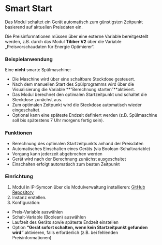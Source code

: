# Smart Start

Das Modul schaltet ein Gerät automatisch zum günstigsten Zeitpunkt basierend auf aktuellen Preisdaten ein.

Die Preisinformationen müssen über eine externe Variable bereitgestellt werden, z.B. durch das Modul **Tibber V2** über die Variable „Preisvorschaudaten für Energie Optimierer“.

### **Beispielanwendung**

Eine **nicht** smarte Spülmaschine:

* Die Maschine wird über eine schaltbare Steckdose gesteuert.
* Nach dem manuellen Start des Spülprogramms wird über die Visualisierung die Variable **“Berechnung starten”**aktiviert.
* Das Modul berechnet den optimalen Startzeitpunkt und schaltet die Steckdose zunächst aus.
* Zum optimalen Zeitpunkt wird die Steckdose automatisch wieder eingeschaltet.
* Optional kann eine späteste Endzeit definiert werden (z.B. Spülmaschine soll bis spätestens 7 Uhr morgens fertig sein).

### **Funktionen**

* Berechnung des optimalen Startzeitpunkts anhand der Preisdaten
* Automatisches Einschalten eines Geräts (via Boolean-Schaltvariable)
* Vorgang kann jederzeit abgebrochen werden
* Gerät wird nach der Berechnung zunächst ausgeschaltet
* Einschalten erfolgt automatisch zum besten Zeitpunkt

### **Einrichtung**

1. Modul in IP-Symcon über die Modulverwaltung installieren: [GitHub Repository](https://github.com/da8ter/TibberSmartStart.git)
2. Instanz erstellen.
3. Konfiguration:
  * Preis-Variable auswählen
  * Schalt-Variable (Boolean) auswählen
  * Laufzeit des Geräts sowie späteste Endzeit einstellen
  * Option **“Gerät sofort schalten, wenn kein Startzeitpunkt gefunden wird”** aktivieren, falls erforderlich (z.B. bei fehlenden Preisinformationen)
